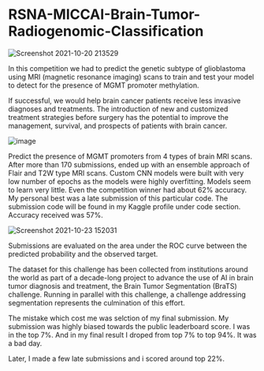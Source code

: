 # RSNA-MICCAI-Brain-Tumor-Radiogenomic-Classification

![Screenshot 2021-10-20 213529](https://user-images.githubusercontent.com/63582471/138129852-62b8230d-60b3-48e9-8449-bb1ded0ccc9b.jpg)

In this competition we had to predict the genetic subtype of glioblastoma using MRI (magnetic resonance imaging) scans to train and test your model to detect for the presence of MGMT promoter methylation.

If successful, we would help brain cancer patients receive less invasive diagnoses and treatments. The introduction of new and customized treatment strategies before surgery has the potential to improve the management, survival, and prospects of patients with brain cancer.

![image](https://user-images.githubusercontent.com/63582471/138129528-24e780d4-cd7f-47e6-868e-38941a09a17a.png)

Predict the presence of MGMT promoters from 4 types of brain MRI scans.
After more than 170 submissions, ended up with an ensemble approach of Flair and T2W type MRI scans.
Custom CNN models were built with very low number of epochs as the models were highly overfitting.
Models seem to learn very little. Even the competition winner had about 62% accuracy. My personal best was a late submission of this particular code. The submission code will be found in my Kaggle profile under code section. Accuracy received was 57%.

![Screenshot 2021-10-23 152031](https://user-images.githubusercontent.com/63582471/138551538-7c11ed97-47f0-42e4-8082-879f1977cf84.jpg)


Submissions are evaluated on the area under the ROC curve between the predicted probability and the observed target.


The dataset for this challenge has been collected from institutions around the world as part of a decade-long project to advance the use of AI in brain tumor diagnosis and treatment, the Brain Tumor Segmentation (BraTS) challenge. Running in parallel with this challenge, a challenge addressing segmentation represents the culmination of this effort.

The mistake which cost me was selction of my final submission. My submission was highly biased towards the public leaderboard score. I was in the top 7%.
And in my final result I droped from top 7% to top 94%. It was a bad day.

Later, I made a few late submissions and i scored around top 22%. 
